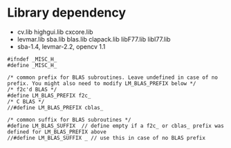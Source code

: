 # Library dependency #

  * cv.lib highgui.lib cxcore.lib
  * levmar.lib sba.lib blas.lib clapack.lib libF77.lib libI77.lib
  * sba-1.4, levmar-2.2, opencv 1.1

```
#ifndef _MISC_H_
#define _MISC_H_

/* common prefix for BLAS subroutines. Leave undefined in case of no prefix. You might also need to modify LM_BLAS_PREFIX below */
/* f2c'd BLAS */
#define LM_BLAS_PREFIX f2c_
/* C BLAS */
//#define LM_BLAS_PREFIX cblas_

/* common suffix for BLAS subroutines */
#define LM_BLAS_SUFFIX  // define empty if a f2c_ or cblas_ prefix was defined for LM_BLAS_PREFIX above
//#define LM_BLAS_SUFFIX _ // use this in case of no BLAS prefix

```